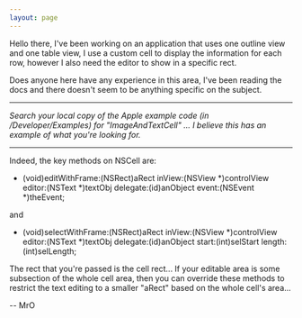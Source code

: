 ```yaml
---
layout: page
---
```


Hello there, I've been working on an application that uses one outline view and one table view, I use a custom cell to display the information for each row, however I also need the editor to show in a specific rect.

Does anyone here have any experience in this area, I've been reading the docs and there doesn't seem to be anything specific on the subject.

----

*Search your local copy of the Apple example code (in /Developer/Examples) for "ImageAndTextCell" ... I believe this has an example of what you're looking for.*

----

Indeed, the key methods on NSCell are:

- (void)editWithFrame:(NSRect)aRect inView:(NSView *)controlView editor:(NSText *)textObj delegate:(id)anObject event:(NSEvent *)theEvent;

and 

- (void)selectWithFrame:(NSRect)aRect inView:(NSView *)controlView editor:(NSText *)textObj delegate:(id)anObject start:(int)selStart length:(int)selLength;

The rect that you're passed is the cell rect... If your editable area is some subsection of the whole cell area, then you can override these methods to restrict the text editing to a smaller "aRect" based on the whole cell's area...

-- MrO
